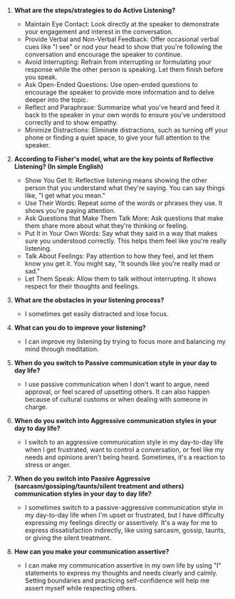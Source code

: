 1. **What are the steps/strategies to do Active Listening?**  

   - Maintain Eye Contact: Look directly at the speaker to demonstrate your engagement and interest in the conversation.
   - Provide Verbal and Non-Verbal Feedback: Offer occasional verbal cues like "I see" or nod your head to show that you're following the conversation and encourage the speaker to continue.
   - Avoid Interrupting: Refrain from interrupting or formulating your response while the other person is speaking. Let them finish before you speak.
   - Ask Open-Ended Questions: Use open-ended questions to encourage the speaker to provide more information and to delve deeper into the topic.
   - Reflect and Paraphrase: Summarize what you've heard and feed it back to the speaker in your own words to ensure you've understood correctly and to show empathy.
   - Minimize Distractions: Eliminate distractions, such as turning off your phone or finding a quiet space, to give your full attention to the speaker.

2. **According to Fisher's model, what are the key points of Reflective Listening? (In simple English)**

   - Show You Get It: Reflective listening means showing the other person that you understand what they're saying. You can say things like, "I get what you mean."
   - Use Their Words: Repeat some of the words or phrases they use. It shows you're paying attention.
   - Ask Questions that Make Them Talk More: Ask questions that make them share more about what they're thinking or feeling.
   - Put It in Your Own Words: Say what they said in a way that makes sure you understood correctly. This helps them feel like you're really listening.
   - Talk About Feelings: Pay attention to how they feel, and let them know you get it. You might say, "It sounds like you're really mad or sad."
   - Let Them Speak: Allow them to talk without interrupting. It shows respect for their thoughts and feelings.

3. **What are the obstacles in your listening process?**

   - I sometimes get easily distracted and lose focus.

4. **What can you do to improve your listening?**

   - I can improve my listening by trying to focus more and balancing my mind through meditation.

5. **When do you switch to Passive communication style in your day to day life?**

   - I use passive communication when I don't want to argue, need approval, or feel scared of upsetting others. It can also happen because of cultural customs or when dealing with someone in charge.

6. **When do you switch into Aggressive communication styles in your day to day life?**

   - I switch to an aggressive communication style in my day-to-day life when I get frustrated, want to control a conversation, or feel like my needs and opinions aren't being heard. Sometimes, it's a reaction to stress or anger.

7. **When do you switch into Passive Aggressive (sarcasm/gossiping/taunts/silent treatment and others) communication styles in your day to day life?**

   - I sometimes switch to a passive-aggressive communication style in my day-to-day life when I'm upset or frustrated, but I have difficulty expressing my feelings directly or assertively. It's a way for me to express dissatisfaction indirectly, like using sarcasm, gossip, taunts, or giving the silent treatment.

8. **How can you make your communication assertive?**  

   - I can make my communication assertive in my own life by using "I" statements to express my thoughts and needs clearly and calmly. Setting boundaries and practicing self-confidence will help me assert myself while respecting others.
